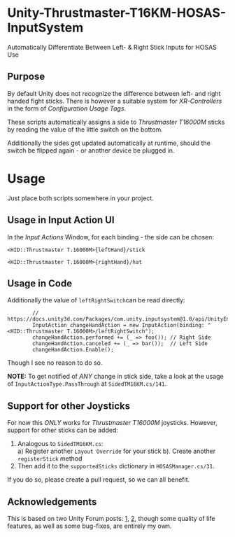# Unity-Thrustmaster-T16KM-HOSAS-InputSystem
 Automatically Differentiate Between Left- & Right Stick Inputs for HOSAS Use

## Purpose
By default Unity does not recognize the difference between left- and right handed fight sticks.
There is however a suitable system for *XR-Controllers* in the form of *Configuration Usage Tags*.

These scripts automatically assigns a side to *Thrustmaster T16000M* sticks by reading the value of the little switch on the bottom.

Additionally the sides get updated automatically at runtime, should the switch be flipped again - or another device be plugged in.

# Usage

Just place both scripts somewhere in your project.

## Usage in Input Action UI

In the *Input Actions* Window, for each binding - the side can be chosen:

```<HID::Thrustmaster T.16000M>{leftHand}/stick```


```<HID::Thrustmaster T.16000M>{rightHand}/hat```


## Usage in Code

Additionally the value of ```leftRightSwitch```can be read directly:
````
        // https://docs.unity3d.com/Packages/com.unity.inputsystem@1.0/api/UnityEngine.InputSystem.InputAction.html
        InputAction changeHandAction = new InputAction(binding: "<HID::Thrustmaster T.16000M>/leftRightSwitch");
        changeHandAction.performed += (_ => foo()); // Right Side
        changeHandAction.canceled += (_ => bar());  // Left Side
        changeHandAction.Enable();
````
Though I see no reason to do so.

**NOTE:** To get notified of *ANY* change in stick side, take a look at the usage of `InputActionType.PassThrough` at ``SidedTM16KM.cs/141``.

## Support for other Joysticks

For now this *ONLY* works for *Thrustmaster T16000M* joysticks. However, support for other sticks can be added:

1. Analogous to ``SidedTM16KM.cs``:  
a) Register another `Layout Override` for your stick
b). Create another ``registerStick`` method
3. Then add it to the ``supportedSticks`` dictionary in ``HOSASManager.cs/31``. 

If you do so, please create a pull request, so we can all benefit.

## Acknowledgements

This is based on two Unity Forum posts: [1](https://forum.unity.com/threads/two-identical-joysticks.639691/), [2](https://forum.unity.com/threads/t-16000m-read-left-hand-right-hand-switch.873124/), though some quality of life features, as well as some bug-fixes, are entirely my own.